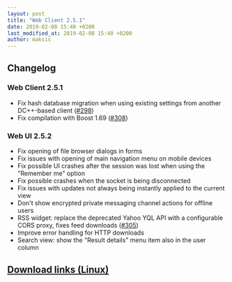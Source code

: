 ```yaml
---
layout: post
title: "Web Client 2.5.1"
date: 2019-02-08 15:40 +0200
last_modified_at: 2019-02-08 15:40 +0200
author: maksis
---
```


<!--more-->

## Changelog

### Web Client 2.5.1

- Fix hash database migration when using existing settings from another DC++-based client ([#298](https://github.com/airdcpp-web/airdcpp-webclient/issues/298))
- Fix compilation with Boost 1.69 ([#308](https://github.com/airdcpp-web/airdcpp-webclient/issues/308))


### Web UI 2.5.2

- Fix opening of file browser dialogs in forms
- Fix issues with opening of main navigation menu on mobile devices
- Fix possible UI crashes after the session was lost when using the "Remember me" option
- Fix possible crashes when the socket is being disconnected
- Fix issues with updates not always being instantly applied to the current view
- Don't show encrypted private messaging channel actions for offline users
- RSS widget: replace the deprecated Yahoo YQL API with a configurable CORS proxy, fixes feed downloads ([#305](https://github.com/airdcpp-web/airdcpp-webclient/issues/305))
- Improve error handling for HTTP downloads
- Search view: show the "Result details" menu item also in the user column


## [Download links (Linux)](/docs/installation/linux-binaries.html)
